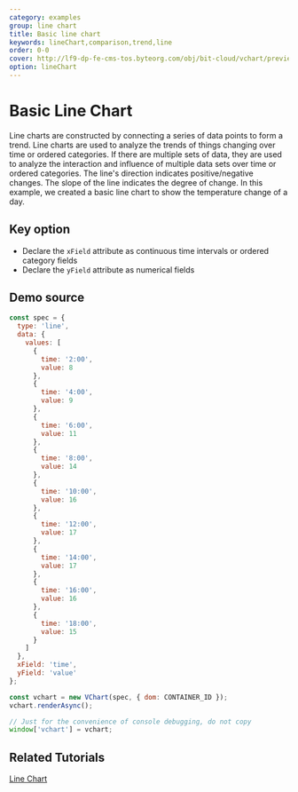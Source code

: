 ```yaml
---
category: examples
group: line chart
title: Basic line chart
keywords: lineChart,comparison,trend,line
order: 0-0
cover: http://lf9-dp-fe-cms-tos.byteorg.com/obj/bit-cloud/vchart/preview/line-chart/basic-line.png
option: lineChart
---
```


# Basic Line Chart

Line charts are constructed by connecting a series of data points to form a trend. Line charts are used to analyze the trends of things changing over time or ordered categories. If there are multiple sets of data, they are used to analyze the interaction and influence of multiple data sets over time or ordered categories. The line's direction indicates positive/negative changes. The slope of the line indicates the degree of change. In this example, we created a basic line chart to show the temperature change of a day.

## Key option

- Declare the `xField` attribute as continuous time intervals or ordered category fields
- Declare the `yField` attribute as numerical fields

## Demo source

```javascript livedemo
const spec = {
  type: 'line',
  data: {
    values: [
      {
        time: '2:00',
        value: 8
      },
      {
        time: '4:00',
        value: 9
      },
      {
        time: '6:00',
        value: 11
      },
      {
        time: '8:00',
        value: 14
      },
      {
        time: '10:00',
        value: 16
      },
      {
        time: '12:00',
        value: 17
      },
      {
        time: '14:00',
        value: 17
      },
      {
        time: '16:00',
        value: 16
      },
      {
        time: '18:00',
        value: 15
      }
    ]
  },
  xField: 'time',
  yField: 'value'
};

const vchart = new VChart(spec, { dom: CONTAINER_ID });
vchart.renderAsync();

// Just for the convenience of console debugging, do not copy
window['vchart'] = vchart;
```

## Related Tutorials

[Line Chart](link)
